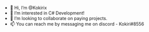 - 👋 Hi, I’m @Kokirix
- 👀 I’m interested in C# Development!
- 💞️ I’m looking to collaborate on paying projects.
- 📫 You can reach me by messaging me on discord - Kokiri#8556

<!---
Kokirix/Kokirix is a ✨ special ✨ repository because its `README.md` (this file) appears on your GitHub profile.
You can click the Preview link to take a look at your changes.
--->
